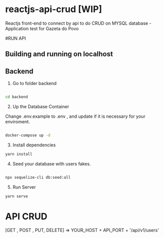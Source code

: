 # reactjs-api-crud [WIP]

Reactjs front-end to connect by api to do CRUD on MYSQL database - Application test for Gazeta do Povo

#RUN API

## Building and running on localhost

## Backend

1. Go to folder backend

```sh

cd backend

```

2. Up the Database Container

Change .env.example to .env , and update if it is necessary for your enviroment.

```sh

docker-compose up -d

```

3. Install dependencies

```sh
yarn install
```

4. Seed your database with users fakes.

```sh

npx sequelize-cli db:seed:all

```

5. Run Server

```sh
yarn serve
```

# API CRUD

[GET , POST , PUT, DELETE] => YOUR_HOST + API_PORT + '/api/v1/users'
